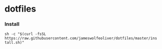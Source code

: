 # dotfiles

### Install
`sh -c "$(curl -fsSL https://raw.githubusercontent.com/jameswolfeoliver/dotfiles/master/install.sh)"`
